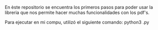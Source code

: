 En èste repositorio se encuentra los primeros pasos para poder usar la libreria que nos permite hacer muchas funcionalidades con los pdf's.

Para ejecutar en mi compu, utilizó el siguiente comando:
python3 <archivo>.py